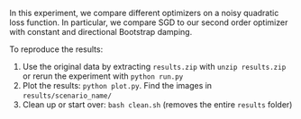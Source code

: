 
In this experiment, we compare different optimizers on a noisy quadratic loss function.
In particular, we compare SGD to our second order optimizer with constant and 
directional Bootstrap damping. 

To reproduce the results:

1.  Use the original data by extracting `results.zip` with `unzip results.zip` or 
    rerun the experiment with `python run.py`
3.  Plot the results: `python plot.py`. Find the images in `results/scenario_name/`
4.  Clean up or start over: `bash clean.sh` (removes the entire `results` folder)
